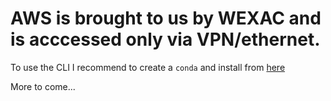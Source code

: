 # AWS is brought to us by WEXAC and is acccessed only via VPN/ethernet.

To use the CLI I recommend to create a `conda` and install from [here](https://anaconda.org/conda-forge/awscli)

More to come...
